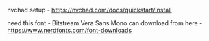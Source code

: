 nvchad setup - https://nvchad.com/docs/quickstart/install

need this font - Bitstream Vera Sans Mono
can download from here - https://www.nerdfonts.com/font-downloads
